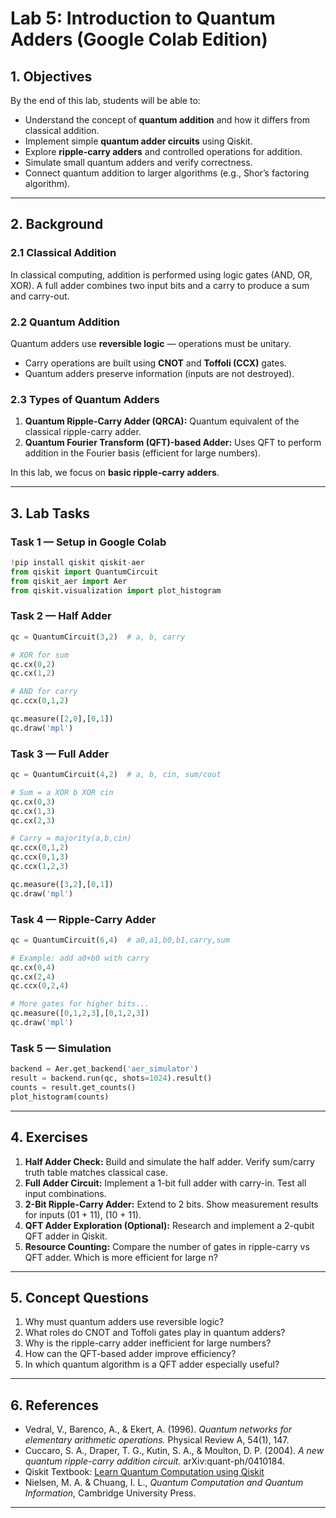 # Lab 5: Introduction to Quantum Adders (Google Colab Edition)

## 1. Objectives
By the end of this lab, students will be able to:

- Understand the concept of **quantum addition** and how it differs from classical addition.  
- Implement simple **quantum adder circuits** using Qiskit.  
- Explore **ripple-carry adders** and controlled operations for addition.  
- Simulate small quantum adders and verify correctness.  
- Connect quantum addition to larger algorithms (e.g., Shor’s factoring algorithm).  

---

## 2. Background

### 2.1 Classical Addition
In classical computing, addition is performed using logic gates (AND, OR, XOR). A full adder combines two input bits and a carry to produce a sum and carry-out.

### 2.2 Quantum Addition
Quantum adders use **reversible logic** — operations must be unitary.  
- Carry operations are built using **CNOT** and **Toffoli (CCX)** gates.  
- Quantum adders preserve information (inputs are not destroyed).  

### 2.3 Types of Quantum Adders
1. **Quantum Ripple-Carry Adder (QRCA):** Quantum equivalent of the classical ripple-carry adder.  
2. **Quantum Fourier Transform (QFT)-based Adder:** Uses QFT to perform addition in the Fourier basis (efficient for large numbers).  

In this lab, we focus on **basic ripple-carry adders**.  

---

## 3. Lab Tasks

### Task 1 — Setup in Google Colab
```python
!pip install qiskit qiskit-aer
from qiskit import QuantumCircuit
from qiskit_aer import Aer
from qiskit.visualization import plot_histogram
```

### Task 2 — Half Adder
```python
qc = QuantumCircuit(3,2)  # a, b, carry

# XOR for sum
qc.cx(0,2)
qc.cx(1,2)

# AND for carry
qc.ccx(0,1,2)

qc.measure([2,0],[0,1])
qc.draw('mpl')
```

### Task 3 — Full Adder
```python
qc = QuantumCircuit(4,2)  # a, b, cin, sum/cout

# Sum = a XOR b XOR cin
qc.cx(0,3)
qc.cx(1,3)
qc.cx(2,3)

# Carry = majority(a,b,cin)
qc.ccx(0,1,2)
qc.ccx(0,1,3)
qc.ccx(1,2,3)

qc.measure([3,2],[0,1])
qc.draw('mpl')
```

### Task 4 — Ripple-Carry Adder
```python
qc = QuantumCircuit(6,4)  # a0,a1,b0,b1,carry,sum

# Example: add a0+b0 with carry
qc.cx(0,4)
qc.cx(2,4)
qc.ccx(0,2,4)

# More gates for higher bits...
qc.measure([0,1,2,3],[0,1,2,3])
qc.draw('mpl')
```

### Task 5 — Simulation
```python
backend = Aer.get_backend('aer_simulator')
result = backend.run(qc, shots=1024).result()
counts = result.get_counts()
plot_histogram(counts)
```

---

## 4. Exercises

1. **Half Adder Check:** Build and simulate the half adder. Verify sum/carry truth table matches classical case.  
2. **Full Adder Circuit:** Implement a 1-bit full adder with carry-in. Test all input combinations.  
3. **2-Bit Ripple-Carry Adder:** Extend to 2 bits. Show measurement results for inputs (01 + 11), (10 + 11).  
4. **QFT Adder Exploration (Optional):** Research and implement a 2-qubit QFT adder in Qiskit.  
5. **Resource Counting:** Compare the number of gates in ripple-carry vs QFT adder. Which is more efficient for large n?  

---

## 5. Concept Questions

1. Why must quantum adders use reversible logic?  
2. What roles do CNOT and Toffoli gates play in quantum adders?  
3. Why is the ripple-carry adder inefficient for large numbers?  
4. How can the QFT-based adder improve efficiency?  
5. In which quantum algorithm is a QFT adder especially useful?  

---

## 6. References
- Vedral, V., Barenco, A., & Ekert, A. (1996). *Quantum networks for elementary arithmetic operations.* Physical Review A, 54(1), 147.  
- Cuccaro, S. A., Draper, T. G., Kutin, S. A., & Moulton, D. P. (2004). *A new quantum ripple-carry addition circuit.* arXiv:quant-ph/0410184.  
- Qiskit Textbook: [Learn Quantum Computation using Qiskit](https://qiskit.org/textbook/)  
- Nielsen, M. A. & Chuang, I. L., *Quantum Computation and Quantum Information*, Cambridge University Press.  

---

